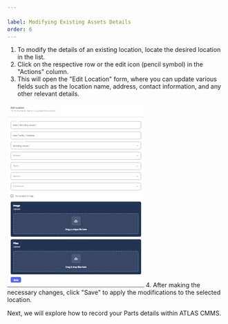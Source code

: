```yaml
---

label: Modifying Existing Assets Details
order: 6
---
```

1. To modify the details of an existing location, locate the desired location in the list.
2. Click on the respective row or the edit icon \(pencil symbol\) in the "Actions" column.
3. This will open the "Edit Location" form, where you can update various fields such as the location name, address, contact information, and any other relevant details.

![](../static/img/image91.png)
4. After making the necessary changes, click "Save" to apply the modifications to the selected location.

Next, we will explore how to record your Parts details within ATLAS CMMS.
